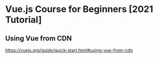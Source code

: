 # Vue.js Course for Beginners [2021 Tutorial]

## Using Vue from CDN

<https://vuejs.org/guide/quick-start.html#using-vue-from-cdn>
